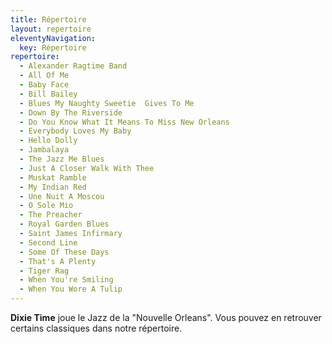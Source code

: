 ```yaml
---
title: Répertoire
layout: repertoire
eleventyNavigation:
  key: Répertoire
repertoire:
  - Alexander Ragtime Band
  - All Of Me
  - Baby Face
  - Bill Bailey
  - Blues My Naughty Sweetie  Gives To Me
  - Down By The Riverside
  - Do You Know What It Means To Miss New Orleans
  - Everybody Loves My Baby
  - Hello Dolly
  - Jambalaya
  - The Jazz Me Blues
  - Just A Closer Walk With Thee
  - Muskat Ramble
  - My Indian Red
  - Une Nuit A Moscou
  - O Sole Mio
  - The Preacher
  - Royal Garden Blues
  - Saint James Infirmary
  - Second Line
  - Some Of These Days
  - That's A Plenty
  - Tiger Rag
  - When You're Smiling
  - When You Wore A Tulip
---
```


**Dixie Time** joue le Jazz de la "Nouvelle Orleans". Vous pouvez en retrouver certains classiques dans notre répertoire.
